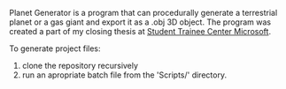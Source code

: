 Planet Generator is a program that can procedurally generate a terrestrial planet or a gas giant and export it as a .obj 3D object. The program was created a part of my closing thesis at [Student Trainee Center Microsoft](https://stcmicrosoft.sk).

To generate project files:
1. clone the repository recursively
2. run an apropriate batch file from the 'Scripts/' directory.
